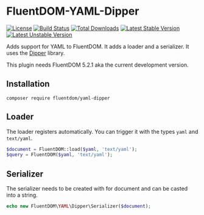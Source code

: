 FluentDOM-YAML-Dipper
=====================

[![License](https://poser.pugx.org/fluentdom/yaml-dipper/license.svg)](http://www.opensource.org/licenses/mit-license.php)
[![Build Status](https://travis-ci.org/FluentDOM/YAML-Dipper.svg?branch=master)](https://travis-ci.org/FluentDOM/HTML5)
[![Total Downloads](https://poser.pugx.org/fluentdom/yaml-dipper/downloads.svg)](https://packagist.org/packages/fluentdom/fluentdom)
[![Latest Stable Version](https://poser.pugx.org/fluentdom/yaml-dipper/v/stable.svg)](https://packagist.org/packages/fluentdom/fluentdom)
[![Latest Unstable Version](https://poser.pugx.org/fluentdom/yaml-dipper/v/unstable.svg)](https://packagist.org/packages/fluentdom/fluentdom)


Adds support for YAML to FluentDOM. It adds a loader and a serializer. It uses the
[Dipper](https://github.com/secondparty/dipper) library.

This plugin needs FluentDOM 5.2.1 aka the current development version.

Installation
------------

```text
composer require fluentdom/yaml-dipper
```

Loader
------

The loader registers automatically. You can trigger it with the types `yaml` and `text/yaml`.

```php
$document = FluentDOM::load($yaml, 'text/yaml');
$query = FluentDOM($yaml, 'text/yaml');
```

Serializer
----------

The serializer needs to be created with for document and can be casted into a string.

```php
echo new FluentDOM\YAML\Dipper\Serializer($document);
```



